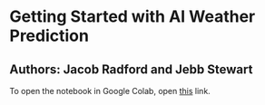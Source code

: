 # Getting Started with AI Weather Prediction
## Authors: Jacob Radford and Jebb Stewart

To open the notebook in Google Colab, open [this](https://colab.research.google.com/github/NOAA-GSL/ai-notebooks/blob/master/Running_AIWP.ipynb) link.
